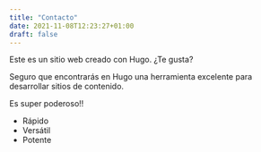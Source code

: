 ```yaml
---
title: "Contacto"
date: 2021-11-08T12:23:27+01:00
draft: false
---
```


Este es un sitio web creado con Hugo. ¿Te gusta?

Seguro que encontrarás en Hugo una herramienta excelente para desarrollar sitios de contenido.

Es super poderoso!!

- Rápido
- Versátil
- Potente
